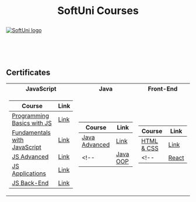 # <p align="center"> SoftUni Courses </p>

<a href="https://softuni.bg/trainings/courses" rel="Courses"> ![SoftUni logo][logo] </a>

[logo]: https://nakov.com/wp-content/uploads/2012/03/Software-University-logo-horizontal.png;

<br/>
<br/>
<br/>

<h2> Certificates </h2>

<table>

<tr>
  <th> JavaScript </th>
  <th> Java </th>
  <th> Front-End </th>
</tr>

<tr>
<td>

| **Course**                                                            | **Link**                                                   |
| --------------------------------------------------------------------- | ---------------------------------------------------------- |
| <a href="https://softuni.bg/trainings/3064/programming-basics-with-javascript-september-2020" > Programming Basics with JS </a>         | <a href="https://softuni.bg/certificates/details/89122/405333a8"> Link</a> |
| <a href="https://softuni.bg/trainings/3211/js-fundamentals-january-2021"> Fundamentals with JavaScript </a> | <a href="https://softuni.bg/certificates/details/65330/35ca2e73"> Link</a> |
| <a href="https://softuni.bg/trainings/3347/js-advanced-may-2021"> JS Advanced </a>                                             | <a href="https://softuni.bg/certificates/details/108153/4ea557af"> Link</a> |
| <a href="https://softuni.bg/trainings/3348/js-applications-june-2021"> JS Applications </a>                                                      | <a href="https://softuni.bg/certificates/details/110262/925d1ee5"> Link</a> |
| <a href="hhttps://softuni.bg/trainings/3496/js-back-end-september-2021"> JS Back-End </a>   | <a href="https://softuni.bg/certificates/details/117795/f4dc830e"> Link</a> |

</td>
<td>

| **Course**                                                                                  | **Link**                                                                    |
| ------------------------------------------------------------------------------------------- | --------------------------------------------------------------------------- |
| <a href="https://softuni.bg/trainings/3485/java-advanced-september-2021"> Java Advanced </a>          | <a href="https://softuni.bg/certificates/details/114576/2236ceef"> Link </a> |
<!-- | <a href="https://softuni.bg/trainings/2840/js-applications-june-2020"> Java OOP </a> | <a href="https://softuni.bg/certificates/details/86804/39c858a7"> Link </a> | -->

</td>

<td>

| **Course**                                                                               | **Link**                                                                    |
| ---------------------------------------------------------------------------------------- | --------------------------------------------------------------------------- |
| <a href="https://softuni.bg/trainings/3122/html-and-css-september-2020"> HTML & CSS </a> | <a href="https://softuni.bg/certificates/details/91256/5d5c8272"> Link </a> |
<!-- | <a href="https://softuni.bg/trainings/3249/angular-november-2020"> React </a>          | <a href="https://softuni.bg/certificates/details/94796/261bec71"> Link </a> | -->

</td>
</tr>

</table>